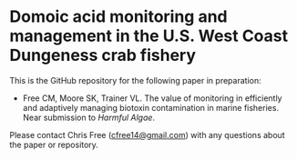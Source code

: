 # Domoic acid monitoring and management in the U.S. West Coast Dungeness crab fishery

This is the GitHub repository for the following paper in preparation:

* Free CM, Moore SK, Trainer VL. The value of monitoring in efficiently and adaptively managing biotoxin contamination in marine fisheries. Near submission to _Harmful Algae_.

Please contact Chris Free (cfree14@gmail.com) with any questions about the paper or repository.
